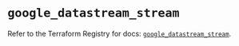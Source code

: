# `google_datastream_stream`

Refer to the Terraform Registry for docs: [`google_datastream_stream`](https://registry.terraform.io/providers/hashicorp/google/5.21.0/docs/resources/datastream_stream).
